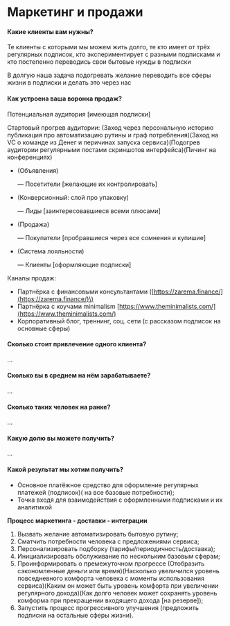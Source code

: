 # Маркетинг и продажи

#### Какие клиенты вам нужны?

Те клиенты с которыми мы можем жить долго, те кто имеет от трёх регулярных подписок, кто экспериментирует с разными подписками и кто постепенно переводись свои бытовые нужды в подписки

В долгую наша задача подогревать желание переводить все сферы жизни в подписки и делать это через нас

#### Как устроена ваша воронка продаж?

Потенциальная аудитория \[имеющая подписки\]

Стартовый прогрев аудитории: \(Заход через персональную историю публикация про автоматизацию рутины и граф потребления\)\(Заход на VC о команде из Денег и перичинах запуска сервиса\)\(Подогрев аудитории регулярными постами скриншотов интерфейса\)\(Пичинг на конференциях\)

* \(Объявления\)

  — Посетители \[желающие их контролировать\]

* \(Конверсионный: слой про упаковку\)

  — Лиды \[заинтересовавшиеся всеми плюсами\]

* \(Продажа\)

  — Покупатели \[пробравшиеся через все сомнения и купишие\]

* \(Система лояльности\)

  — Клиенты \[оформляющие подписки\]

Каналы продаж:

* Партнёрка с финансовыми консультантами \([https://zarema.finance/](https://zarema.finance/)\)
* Партнёрка с коучами minimalism [https://www.theminimalists.com/](https://www.theminimalists.com/)
* Корпоративный блог, треннинг, соц. сети \(с рассказом подписок на основные сферы\)

#### Сколько стоит привлечение одного клиента?

...

#### Сколько вы в среднем на нём зарабатываете?

...

#### Сколько таких человек на ранке?

...

#### Какую долю вы можете получить?

...

#### Какой результат мы хотим получить?

* Основное платёжное средство для оформление регулярных платежей \(подписок\)\( на все базовые потребности\);
* Точка входя для взаимодействия с оформленными подписками и их аналитикой



**Процесс маркетинга - доставки - интеграции**

1. Вызвать желание автоматизировать бытовую рутину;
2. Сматчить потребности человека с предложениями сервиса;
3. Персонализировать подборку \(тарифы/периодичность/доставка\);
4. Инициализировать обслуживание по нескольким базовым сферам;
5. Проинформировать о премежуточном прогрессе \(Отобразить сэкономленные деньги или время\)\(Насколько увеличился уровень повседневного комфорта человека с моменты использования сервиса\)\(Каким он может быть уровень комфорта при увеличении регулярного дохода\)\(Как долго человек может сохранять уровень комформа при прекращении входящего дохода \[на резерве\]\);
6. Запустить процесс прогрессивного улучшения \(предложить подписки на остальные сферы жизни\).







